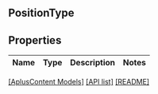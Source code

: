 ## PositionType

## Properties

Name | Type | Description | Notes
------------ | ------------- | ------------- | -------------

[[AplusContent Models]](../) [[API list]](../../Api) [[README]](../../../README.md)
